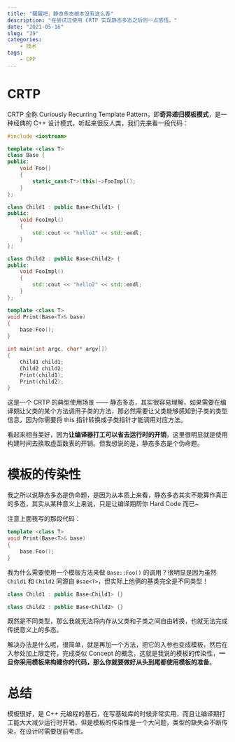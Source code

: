 ```yaml
---
title: "醒醒吧，静态多态根本没有这么香"
description: "在尝试过使用 CRTP 实现静态多态之后的一点感悟。"
date: "2021-05-16"
slug: "39"
categories:
    - 技术
tags:
    - CPP
---
```


# CRTP

CRTP 全称 Curiously Recurring Template Pattern，即**奇异递归模板模式**，是一种经典的 C++ 设计模式，听起来很反人类，我们先来看一段代码：

```cpp
#include <iostream>

template <class T>
class Base {
public:
    void Foo()
    {
        static_cast<T*>(this)->FooImpl();
    }
};

class Child1 : public Base<Child1> {
public:
    void FooImpl()
    {
        std::cout << "hello1" << std::endl;
    }
};

class Child2 : public Base<Child2> {
public:
    void FooImpl()
    {
        std::cout << "hello2" << std::endl;
    }
};

template <class T>
void Print(Base<T>& base)
{
    base.Foo();
}

int main(int argc, char* argv[])
{
    Child1 child1;
    Child2 child2;
    Print(child1);
    Print(child2);
}
```

这是一个 CRTP 的典型使用场景 —— 静态多态，其实很容易理解，如果需要在编译期让父类的某个方法调用子类的方法，那必然需要让父类能够感知到子类的类型信息，因为你需要将 this 指针转换成子类指针才能调用对应方法。

看起来相当美好，因为**让编译器打工可以省去运行时的开销**，这里很明显就是使用构建时间去换取虚函数表的开销。但我想说的是，静态多态是个伪命题。

# 模板的传染性

我之所以说静态多态是伪命题，是因为从本质上来看，静态多态其实不能算作真正的多态，其实从某种意义上来说，只是让编译期帮你 Hard Code 而已~

注意上面我写的那段代码：

```cpp
template <class T>
void Print(Base<T>& base)
{
    base.Foo();
}
```

我为什么需要使用一个模板方法来做 `Base::Foo()` 的调用？很明显是因为虽然 `Child1` 和 `Child2` 同源自 `Bsae<T>`，但实际上他俩的基类完全是不同类型！

```cpp
class Child1 : public Base<Child1> {}

class Child2 : public Base<Child2> {}
```

既然是不同类型，那么我就无法将内存从父类和子类之间自由转换，也就无法完成传统意义上的多态。

解决办法是什么呢，很简单，就是再加一个方法，把它的入参也变成模板，然后在入参处加上限定符，完成类似 Concept 的概念，这就是我说的模板的传染性，**一旦你采用模板来构建你的代码，那么你就要做好从头到尾都使用模板的准备**。

# 总结

模板很好，是 C++ 元编程的基石，在写基础库的时候非常实用，而且让编译期打工能大大减少运行时开销，但是模板的传染性是一个大问题，类型的缺失会不断传染，在设计时需要提前考虑。
